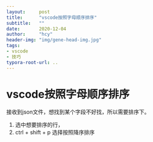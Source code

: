 ```yaml
---
layout:     post
title:      "vscode按照字母顺序排序"
subtitle:   ""
date:       2020-12-04
author:     "hcy"
header-img: "img/gene-head-img.jpg"
tags:
- vscode
- 技巧
typora-root-url: ..
---
```




# vscode按照字母顺序排序


接收到json文件，想找到某个字段不好找，所以需要排序下。
1. 选中想要排序的行，
2. ctrl + shift + p 选择按照降序排序












